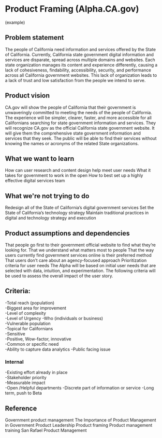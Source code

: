 # Product Framing (Alpha.CA.gov)
(example)

## Problem statement
The people of California need information and services offered by the State of California. Currently, California state government digital information and services are disparate, spread across multiple domains and websites. Each state organization manages its content and experience differently, causing a lack of cohesiveness, findability, accessibility, security, and performance across all California government websites. This lack of organization leads to a lack of trust and low satisfaction from the people we intend to serve.

## Product vision
CA.gov will show the people of California that their government is unwaveringly committed to meeting the needs of the people of California. The experience will be simpler, clearer, faster, and more accessible for all Californians searching for state government information and services. They will recognize CA.gov as the official California state government website. It will give them the comprehensive state government information and services that they seek. The public will be able to find their services without knowing the names or acronyms of the related State organizations.

## What we want to learn
How can user research and content design help meet user needs
What it takes for government to work in the open
How to best set up a highly effective digital services team 

## What we're not trying to do 
Redesign all of the State of California’s digital government services
Set the State of California’s technology strategy
Maintain traditional practices in digital and technology strategy and execution 

## Product assumptions and dependencies
That people go first to their government official website to find what they’re looking for. 
That we understand what matters most to people
That the way users currently find government services online is their preferred method
That users don’t care about an agency-focused approach 
Prioritization criteria for user needs
The Alpha will be based on initial user needs that are selected with data, intuition, and experimentation. The following criteria will be used to assess the overall impact of the user story. 

## Criteria:
-Total reach (population)	
-Biggest area for improvement	
-Level of complexity	
-Level of Urgency
-Who (individuals or business)	
-Vulnerable population	
-Topical for Californians	
-Sensitive	
-Positive, Wow-factor, innovative	
-Common or specific need	
-Ability to capture data analytics
-Public facing issue	
### Internal
-Existing effort already in place	
-Stakeholder priority	
-Measurable impact	
-Open /Helpful departments
-Discrete part of information or service
-Long term, push to Beta

## Reference
Government product management
The Importance of Product Management in Government
Product Leadership
Product framing
Product management training
San Rafael Product Management
